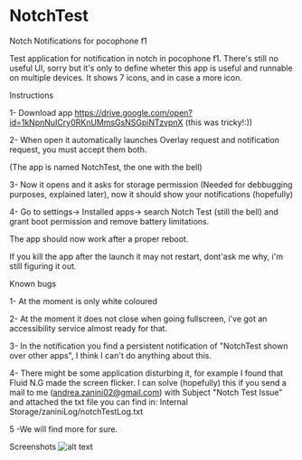 # NotchTest
Notch Notifications for pocophone f1


Test application for notification in notch in pocophone f1.
There's still no useful UI, sorry but it's only to define wheter this app is useful and runnable on multiple devices.
It shows 7 icons, and in case a more icon.

Instructions

1- Download app  https://drive.google.com/open?id=1kNpnNuICry0RKnUMmsGsNSGpiNTzvpnX (this was tricky!:))

2- When open it automatically launches Overlay request and notification request, you must accept them both. 

(The app is named NotchTest, the one with the bell)

3- Now it opens and it asks for storage permission (Needed for debbugging purposes, explained later), now it should show your notifications (hopefully)

4- Go to settings-> Installed apps-> search Notch Test (still the bell) and grant boot permission and remove battery limitations.

The app should now work after a proper reboot.

If you kill the app after the launch it may not restart, dont'ask me why, i'm still figuring it out.

Known bugs

1- At the moment is only white coloured

2- At the moment it does not close when going fullscreen, i've got an accessibility service almost ready for that.

3- In the notification you find a persistent notification of "NotchTest shown over other apps", I think I can't do anything about this.

4- There might be some application disturbing it, for example I found that Fluid N.G made the screen flicker.
    I can solve (hopefully) this if you send a mail to me (andrea.zanini02@gmail.com) with Subject "Notch Test Issue" and attached the txt file you can find in:
    Internal Storage/zaniniLog/notchTestLog.txt

5 -We will find more for sure.

Screenshots
![alt text](https://github.com/andrezanna/NotchTest/QuickMemo_2019_03_02-15-09-28.jpg)
